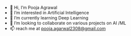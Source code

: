 - 👋 Hi, I’m Pooja Agrawal
- 👀 I’m interested in Artificial Intelligence
- 🌱 I’m currently learning Deep Learning
- 💞️ I’m looking to collaborate on various projects on AI /ML
- 📫 reach me at pooja.agarwal2308@gmail.com

<!---
Elite23/Elite23 is a ✨ special ✨ repository because its `README.md` (this file) appears on your GitHub profile.
You can click the Preview link to take a look at your changes.
--->
